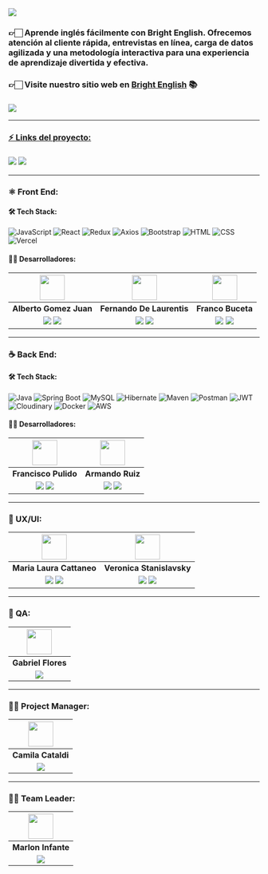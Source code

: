 <img align="center" src="https://res.cloudinary.com/dqkkehztd/image/upload/v1682751696/readme/imxge16pjcsecjrn7pst.png">

<h3>👉🏻 Aprende inglés fácilmente con Bright English. Ofrecemos atención al cliente rápida, entrevistas en línea, carga de datos agilizada y una metodología interactiva para una experiencia de aprendizaje divertida y efectiva. </h3>

<h3>👉🏻 <b>Visite nuestro sitio web en <a href="https://bright-english.vercel.app/">Bright English</a> 📚</b></h3>

<h3><a href="https://www.youtube.com"> <img src="https://img.shields.io/badge/Video Preview%20-%23FF0000.svg?&style=for-the-badge&logo=YouTube&logoColor=white"/></h3>

<hr/>

### ⚡ Links del proyecto:

<h3><a href="https://www.figma.com"> <img src="https://img.shields.io/badge/Figma-%23F24E1E.svg?style=for-the-badge&logo=Figma&logoColor=white"/></a> <a href=""> <img src="https://img.shields.io/badge/Postman-FF6C37?style=for-the-badge&logo=Postman&logoColor=white"/></a></h3>

<hr/>

### ⚛️ Front End:

#### 🛠️ Tech Stack:

![JavaScript](https://img.shields.io/badge/JavaScript-F7DF1E?style=for-the-badge&logo=JavaScript&logoColor=black) 
![React](https://img.shields.io/badge/React-61DAFB?style=for-the-badge&logo=React&logoColor=white) 
![Redux](https://img.shields.io/badge/Redux-764ABC?style=for-the-badge&logo=Redux&logoColor=white)
![Axios](https://img.shields.io/badge/Axios-000000?style=for-the-badge&logo=axios&logoColor=white)
![Bootstrap](https://img.shields.io/badge/Bootstrap-563D7C?style=for-the-badge&logo=bootstrap&logoColor=white)
![HTML](https://img.shields.io/badge/HTML5-E34F26?style=for-the-badge&logo=HTML5&logoColor=white) 
![CSS](https://img.shields.io/badge/CSS3-1572B6?style=for-the-badge&logo=CSS3&logoColor=white) 
![Vercel](https://img.shields.io/badge/Vercel-000000?style=for-the-badge&logo=Vercel&logoColor=white)

#### 🧑‍💻 Desarrolladores:

| <img src="https://avatars.githubusercontent.com/u/12972468?v=4" width=50>| <img src="https://avatars.githubusercontent.com/u/101360874?v=4" width=50>| <img src="https://avatars.githubusercontent.com/u/105551748?v=4" width=50>|
|:-:|:-:|:-:|
| **Alberto Gomez Juan**| **Fernando De Laurentis**| **Franco Buceta**|
| <a href="https://github.com/agomezjuan"><img src="https://img.shields.io/badge/github-%23121011.svg?&style=for-the-badge&logo=github&logoColor=white"/></a> <a href="https://www.linkedin.com/in/agomezjuan/"><img src="https://img.shields.io/badge/linkedin%20-%230077B5.svg?&style=for-the-badge&logo=linkedin&logoColor=white"/></a> | <a href="https://github.com/Fdlaurentis/"><img src="https://img.shields.io/badge/github-%23121011.svg?&style=for-the-badge&logo=github&logoColor=white"/></a> <a href="https://www.linkedin.com/in/fernando-de-laurentis"><img src="https://img.shields.io/badge/linkedin%20-%230077B5.svg?&style=for-the-badge&logo=linkedin&logoColor=white"/></a> | <a href="https://github.com/francobuceta"><img src="https://img.shields.io/badge/github-%23121011.svg?&style=for-the-badge&logo=github&logoColor=white"/></a> <a href="https://www.linkedin.com/in/francobuceta"><img src="https://img.shields.io/badge/linkedin%20-%230077B5.svg?&style=for-the-badge&logo=linkedin&logoColor=white"/></a> |
<hr/>

### ☕ Back End:

#### 🛠️ Tech Stack:

![Java](https://img.shields.io/badge/Java-007396?style=for-the-badge&logo=java&logoColor=white)
![Spring Boot](https://img.shields.io/badge/Spring_Boot-6DB33F?style=for-the-badge&logo=Spring%20Boot&logoColor=white)
![MySQL](https://img.shields.io/badge/MySQL-4479A1?style=for-the-badge&logo=MySQL&logoColor=white)
![Hibernate](https://img.shields.io/badge/Hibernate-59666C?style=for-the-badge&logo=Hibernate&logoColor=white)
![Maven](https://img.shields.io/badge/Maven-C71A36?style=for-the-badge&logo=Apache%20Maven&logoColor=white)
![Postman](https://img.shields.io/badge/Postman-FF6C37?style=for-the-badge&logo=Postman&logoColor=white)
![JWT](https://img.shields.io/badge/JWT-black?style=for-the-badge&logo=json-web-tokens&logoColor=white)
![Cloudinary](https://img.shields.io/badge/Cloudinary-7E57C2?style=for-the-badge&logo=Cloudinary&logoColor=white)
![Docker](https://img.shields.io/badge/Docker-2496ED?style=for-the-badge&logo=Docker&logoColor=white)
![AWS](https://img.shields.io/badge/AWS-232F3E?style=for-the-badge&logo=Amazon-AWS&logoColor=white)

#### 🧑‍💻 Desarrolladores:

| <img src="https://res.cloudinary.com/dqkkehztd/image/upload/v1681943770/readme/thm4sniemmlxs0mdqzd8.png" width=50>| <img src="https://res.cloudinary.com/dqkkehztd/image/upload/v1681946601/readme/ggb8cgny4tlty884hdnr.jpg" width=50>|
|:-:|:-:|
| **Francisco Pulido**| **Armando Ruiz**|
| <a href="https://github.com/pulidodev"><img src="https://img.shields.io/badge/github-%23121011.svg?&style=for-the-badge&logo=github&logoColor=white"/></a> <a href="https://www.linkedin.com/in/pulidodev/"><img src="https://img.shields.io/badge/linkedin%20-%230077B5.svg?&style=for-the-badge&logo=linkedin&logoColor=white"/></a> | <a href="https://github.com/ArielRzz"><img src="https://img.shields.io/badge/github-%23121011.svg?&style=for-the-badge&logo=github&logoColor=white"/></a> <a href="https://www.linkedin.com/in/ruizarmandoariel/"><img src="https://img.shields.io/badge/linkedin%20-%230077B5.svg?&style=for-the-badge&logo=linkedin&logoColor=white"/></a> |

<hr/>

### 🎨 UX/UI:

| <img src="https://res.cloudinary.com/dqkkehztd/image/upload/v1682753805/readme/whcqj9rtnci4opbptd29.jpg" width=50>| <img src="https://res.cloudinary.com/dqkkehztd/image/upload/v1682753805/readme/gkmeoymptrjzbvbj2d3p.jpg" width=50>|
|:-:|:-:|
| **Maria Laura Cattaneo**| **Veronica Stanislavsky**|
|<a href="https://www.behance.net/marialcattane"><img src="https://img.shields.io/badge/Behance-1769ff?style=for-the-badge&logo=behance&logoColor=white"/></a>  <a href="https://www.linkedin.com/in/maria-laura-cattaneo/"><img src="https://img.shields.io/badge/linkedin%20-%230077B5.svg?&style=for-the-badge&logo=linkedin&logoColor=white"/></a> | <a href="https://www.behance.net/phstanis"><img src="https://img.shields.io/badge/Behance-1769ff?style=for-the-badge&logo=behance&logoColor=white"/></a>  <a href="https://www.linkedin.com/in/veronica-mariela-stanislavsky/"><img src="https://img.shields.io/badge/linkedin%20-%230077B5.svg?&style=for-the-badge&logo=linkedin&logoColor=white"/></a> |

<hr/>

### 🧪 QA:

| <img src="https://res.cloudinary.com/dqkkehztd/image/upload/v1682753805/readme/shteogxsz1zefdoebdt2.jpg" width=50>|
|:-:|
| **Gabriel Flores**|
|<a href="https://www.linkedin.com/in/gabrielfloresc/"><img src="https://img.shields.io/badge/linkedin%20-%230077B5.svg?&style=for-the-badge&logo=linkedin&logoColor=white"/></a> |

<hr/>

### 👩‍💼 Project Manager:

| <img src="https://res.cloudinary.com/dqkkehztd/image/upload/v1682753805/readme/tzg0cph6zv0mlq5ezd3o.jpg" width=50>|
|:-:|
| **Camila Cataldi**|
|<a href="https://www.linkedin.com/in/cami-cataldi/"><img src="https://img.shields.io/badge/linkedin%20-%230077B5.svg?&style=for-the-badge&logo=linkedin&logoColor=white"/></a> |

<hr/>

### 👨‍💼 Team Leader:

| <img src="https://res.cloudinary.com/dqkkehztd/image/upload/v1682753805/readme/ww6n192psz5zmbbpmhtu.jpg" width=50>|
|:-:|
| **Marlon Infante**|
|<a href="https://www.linkedin.com/in/marlon-jose-infante-ramirez-8379ba127/"><img src="https://img.shields.io/badge/linkedin%20-%230077B5.svg?&style=for-the-badge&logo=linkedin&logoColor=white"/></a> |
